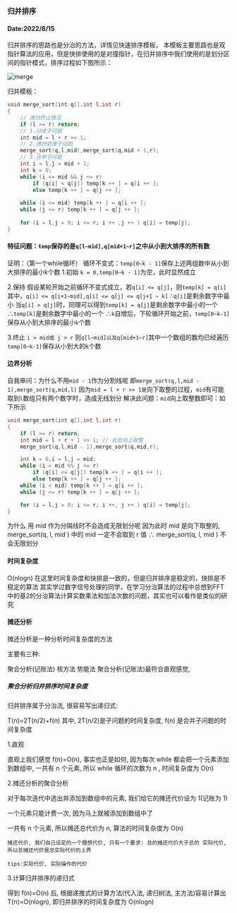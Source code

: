 ### 归并排序
#### Date:2022/8/15

归并排序的思路也是分治的方法，详情见快速排序模板，
本模板主要思路也是双指针算法的应用，但是快排使用的是对撞指针，在归并排序中我们使用的是划分区间的指针模式，排序过程如下图所示：

![merge](C:\Users\Administrator\Desktop\merge.gif)

归并模板：
```C++
void merge_sort(int q[],int l,int r)
{
	// 递归终止情况
    if (l >= r) return;
    // 1.分成子问题
    int mid = l + r >> 1;
    // 2.递归处理子问题
    merge_sort(q,l,mid),merge_sort(q,mid + 1,r);
    // 3.合并子问题
    int i = l,j = mid + 1;
    int k = 0;
    while (i <= mid && j <= r)
        if (q[i] < q[j]) temp[k ++ ] = q[i ++ ];
        else temp[k ++ ] = q[j ++ ];
        
    while (i <= mid) temp[k ++ ] = q[i ++ ];
    while (j <= r) temp[k ++ ] = q[j ++ ];
    
    for (i = l,j = 0; i <= r; i ++ ,j ++ ) q[i] = temp[j];
}

```
#### 特征问题：`temp`保存的是`q[l~mid],q[mid+1~r]`之中从小到大排序的所有数
证明：（第一个while循环）
循环不变式：`temp[0~k - 1]`保存上述两组数中从小到大排序的最小k个数
1.初始
 `k = 0,temp[0~k - 1]`为空，此时显然成立

2.保持
假设某轮开始之前循环不变式成立，若`q[i] <= q[j]`，则`temp[k] = q[i]`
其中，`q[i] <= q[i+1~mid],q[i] <= q[j] <= q[j+1 ~ k]`
∴`q[i]`是剩余数字中最小
当`q[i] > q[j]`时，同理可以得到`temp[k] = q[j]`是剩余数字中最小的一个
∴`temp[k]`是剩余数字中最小的一个
∴`k`自增后，下轮循环开始之前，`temp[0~k-1]`保存从小到大排序的最小`k`个数

3.终止
`i > mid或 j > r`
则`q[l~mid]以及q[mid+1~r]`其中一个数组的数均已经遍历
`temp[0~k-1]`保存从小到大的k个数



#### 边界分析
自我审问：为什么不用`mid - 1`作为分割线呢
即`merge_sort(q,l,mid - 1),merge_sort(q,mid,l)`
因为`mid = l + r >> 1是`向下取整的过程，`mid`有可能取到`l`数组只有两个数字时，造成无线划分
解决此问题：`mid`向上取整数即可：如下所示
```C++
void merge_sort(int q[],int l,int r)
{
	if (l >= r) return;
	int mid = l + r + 1 >> 1; // 此处向上取整
	merge_sort(q,l,mid - 1),merge_sort(q,mid,r);

	int k = 0,i = l,j = mid;
	while (i < mid %% j <= r)
		if (q[i] <= q[j]) temp[k ++ ] = q[i ++ ];
		else temp[k ++ ] = q[j ++ ];
	while (i < mid) temp[k ++ ] = q[i ++ ];
	while (j <= r) temp[k ++ ] = q[j ++ ];

	for (i = l,j = 0; i <= r; i ++, j ++ ) q[i] = temp[j];
}
```
为什么 用 mid 作为分隔线时不会造成无限划分呢
因为此时 mid 是向下取整的, merge_sort(q, l, mid ) 中的 mid 一定不会取到 r 值
∴ merge_sort(q, l, mid ) 不会无限划分

#### 时间复杂度  

O(nlogn)
在这里时间复杂度和快排是一致的，但是归并排序是稳定的，快排是不稳定的算法
其实学过数字信号处理的同学，在学习分治算法的过程中总想到FFT中的基2的分治算法计算实数乘法和加法次数的问题，其实也可以看作是类似的研究

#### 摊还分析

摊还分析是一种分析时间复杂度的方法

主要有三种:

聚合分析(记账法)
核方法
势能法
聚合分析(记账法)最符合直观感觉,

##### 聚合分析归并排序时间复杂度

归并排序属于分治法, 很容易写出递归式:

T(n)=2T(n/2)+f(n)
其中, 2T(n/2)是子问题的时间复杂度, f(n) 是合并子问题的时间复杂度

1.直观

直观上我们感觉 f(n)=O(n), 事实也正是如何, 因为每次 while 都会把一个元素添加到数组中, 一共有 n 个元素, 所以 while 循环的次数为 n , 时间复杂度为 O(n)

2.摊还分析的聚合分析

对于每次迭代中选出并添加到数组中的元素, 我们给它的摊还代价设为 1(记账为 1)

一个元素只能计费一次, 因为马上就被添加到数组中了

一共有 n 个元素, 所以摊还总代价为 n, 算法的时间复杂度为 O(n)

	摊还代价, 我们自己设定的一个理想代价, 只有一个要求: 总的摊还代价大于总的	实际代价, 所以总摊还代价是总实际代价的上界
	
	tips:实际代价, 实际操作的代价

3.计算归并排序的递归式

得到 f(n)=O(n) 后, 根据递推式的计算方法(代入法, 递归树法, 主方法)容易计算出 T(n)=O(nlogn), 即归并排序的时间复杂度为 O(nlogn)

